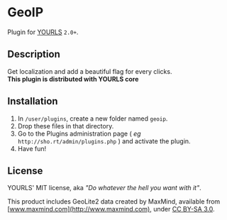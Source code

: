 GeoIP
=====

Plugin for [YOURLS](http://yourls.org) `2.0+`. 

Description
-----------
Get localization and add a beautiful flag for every clicks.  
**This plugin is distributed with YOURLS core**

Installation
------------
1. In `/user/plugins`, create a new folder named `geoip`.
2. Drop these files in that directory.
3. Go to the Plugins administration page ( *eg* `http://sho.rt/admin/plugins.php` ) and activate the plugin.
4. Have fun!

License
-------
YOURLS' MIT license, aka *"Do whatever the hell you want with it"*.  

This product includes GeoLite2 data created by MaxMind, available from
[www.maxmind.com](http://www.maxmind.com), under [CC BY-SA 3.0](https://creativecommons.org/licenses/by-sa/3.0/).
